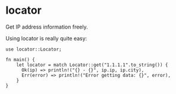 # locator
Get IP address information freely.

Using locator is really quite easy:
```
use locator::Locator;

fn main() {
    let locator = match Locator::get("1.1.1.1".to_string()) {
      Ok(ip) => println!("{} - {}", ip.ip, ip.city),
      Err(error) => println!("Error getting data: {}", error),
    }
}
```
